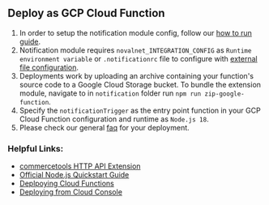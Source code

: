 ## Deploy as GCP Cloud Function

1. In order to setup the notification module config, follow our [how to run guide](../../../../notification/docs/HowToRun.md).
2. Notification module requires `novalnet_INTEGRATION_CONFIG` as `Runtime environment variable` or `.notificationrc` file to configure with [external file configuration](../../../../notification/docs/HowToRun.md#external-file-configuration).
3. Deployments work by uploading an archive containing your function's source code to a Google Cloud Storage bucket.
To bundle the extension module, navigate to in `notification` folder run `npm run zip-google-function`. 
4. Specify the `notificationTrigger` as the entry point function in your GCP Cloud Function configuration and runtime as `Node.js 18`.
5. Please check our general [faq](../../../../docs/FAQ.md) for your deployment.

### Helpful Links: 
- [commercetools HTTP API Extension](https://docs.commercetools.com/api/projects/api-extensions#http-destination)
- [Official Node.js Quickstart Guide](https://cloud.google.com/functions/docs/quickstart-nodejs)
- [Deplpoying Cloud Functions](https://cloud.google.com/functions/docs/deploying)
- [Deploying from Cloud Console](https://cloud.google.com/functions/docs/deploying/console)
